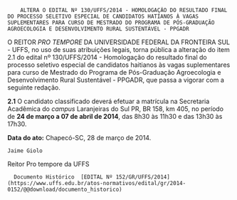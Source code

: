         ALTERA O EDITAL Nº 130/UFFS/2014 - HOMOLOGAÇÃO DO RESULTADO FINAL DO PROCESSO SELETIVO ESPECIAL DE CANDIDATOS HATIANOS À VAGAS SUPLEMENTARES PARA CURSO DE MESTRADO DO PROGRAMA DE PÓS-GRADUAÇÃO AGROECOLOGIA E DESENVOLVIMENTO RURAL SUSTENTÁVEL - PPGADR  

O REITOR *PRO TEMPORE* DA UNIVERSIDADE FEDERAL DA FRONTEIRA SUL - UFFS, no uso de suas atribuições legais, torna pública a alteração do item 2.1 do edital nº 130/UFFS/2014 - Homologação do resultado final do processo seletivo especial de candidatos haitianos às vagas suplementares para curso de Mestrado do Programa de Pós-Graduação Agroecologia e Desenvolvimento Rural Sustentável - PPGADR, que passa a vigorar com a seguinte redação.

 **2.1** O candidato classificado deverá efetuar a matrícula na Secretaria Acadêmica do *campus* Laranjeiras do Sul PR, BR 158, km 405, no período de **24 de março a 07 de abril de 2014**, das 8h30 às 11h30 e das 13h30 às 17h30.

  

   **Data do ato:** Chapecó-SC, 28 de março de 2014.   
 

    Jaime Giolo   
 Reitor Pro tempore da UFFS 

      Documento Histórico  [EDITAL Nº 152/GR/UFFS/2014](https://www.uffs.edu.br/atos-normativos/edital/gr/2014-0152/@@download/documento_historico)     
      